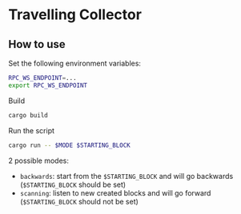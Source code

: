 # Travelling Collector

## How to use

Set the following environment variables:
```bash
RPC_WS_ENDPOINT=...
export RPC_WS_ENDPOINT
```

Build
```bash
cargo build
```

Run the script
```bash
cargo run -- $MODE $STARTING_BLOCK
```

2 possible modes:
* `backwards`: start from the `$STARTING_BLOCK` and will go backwards (`$STARTING_BLOCK` should be set)
* `scanning`: listen to new created blocks and will go forward (`$STARTING_BLOCK` should not be set)